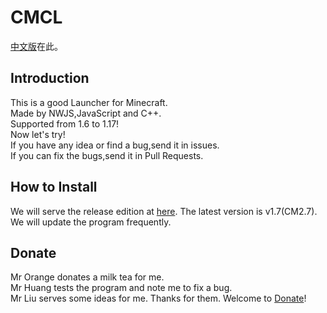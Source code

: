 # CMCL
[中文版](https://github.com/liumingedwin/CMCL/blob/main/Chinese.md)在此。


## Introduction
This is a good Launcher for Minecraft.  
Made by NWJS,JavaScript and C++.  
Supported from 1.6 to 1.17!  
Now let's try!  
If you have any idea or find a bug,send it in issues.  
If you can fix the bugs,send it in Pull Requests.

## How to Install
We will serve the release edition at [here](https://github.com/liumingedwin/CMCL/blob/main/releases.md).
The latest version is v1.7(CM2.7).  
We will update the program frequently.

## Donate
Mr Orange donates a milk tea for me.  
Mr Huang tests the program and note me to fix a bug.  
Mr Liu serves some ideas for me.
Thanks for them.
Welcome to [Donate](https://github.com/liumingedwin/CMCL/blob/main/releases.md)!
